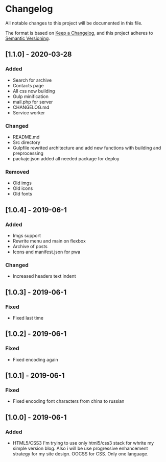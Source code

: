# Changelog
All notable changes to this project will be documented in this file.

The format is based on [Keep a Changelog](https://keepachangelog.com/en/1.0.0/),
and this project adheres to [Semantic Versioning](https://semver.org/spec/v2.0.0.html).

## [1.1.0] - 2020-03-28
### Added
- Search for archive
- Contacts page
- All css now building
- Gulp minification
- mail.php for server
- CHANGELOG.md
- Service worker
### Changed
- README.md
- Src directory
- Gulpfile rewrited architecture and add new functions with building and preprocessing
- packaje.json added all needed package for deploy
### Removed
- Old imgs
- Old icons
- Old fonts
## [1.0.4] - 2019-06-1
### Added
- Imgs support
- Rewrite menu and main on flexbox
- Archive of posts
- Icons and manifest.json for pwa
### Changed
- Increased headers text indent

## [1.0.3] - 2019-06-1
### Fixed
- Fixed last time

## [1.0.2] - 2019-06-1
### Fixed
- Fixed encoding again

## [1.0.1] - 2019-06-1
### Fixed
- Fixed encoding font characters from china to russian

## [1.0.0] - 2019-06-1
### Added
- HTML5/CSS3 I'm trying to use only html5/css3 stack for whrite my simple version blog. Also i will be use progressive enhancement strategy for my site design. OOCSS for CSS. Only one language.